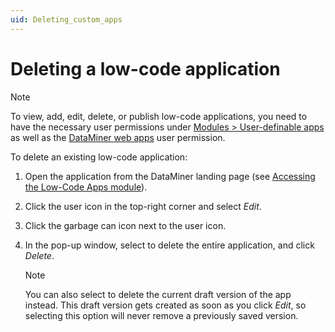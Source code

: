```yaml
---
uid: Deleting_custom_apps
---
```


# Deleting a low-code application

> [!NOTE]
> To view, add, edit, delete, or publish low-code applications, you need to have the necessary user permissions under [Modules > User-definable apps](xref:DataMiner_user_permissions#modules--user-definable-apps) as well as the [DataMiner web apps](xref:DataMiner_user_permissions#general--dataminer-web-apps--dataminer-cube-mobile-access) user permission.

To delete an existing low-code application:

1. Open the application from the DataMiner landing page (see [Accessing the Low-Code Apps module](xref:Accessing_custom_apps)).

1. Click the user icon in the top-right corner and select *Edit*.

1. Click the garbage can icon next to the user icon.

1. In the pop-up window, select to delete the entire application, and click *Delete*.

   > [!NOTE]
   > You can also select to delete the current draft version of the app instead. This draft version gets created as soon as you click *Edit*, so selecting this option will never remove a previously saved version.
